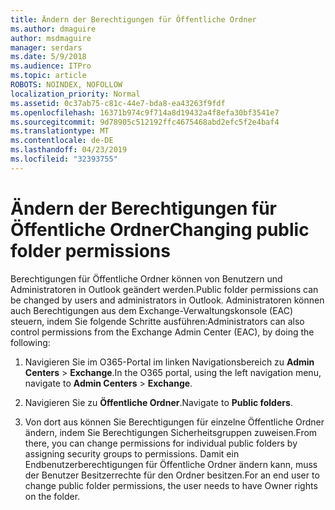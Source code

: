 ```yaml
---
title: Ändern der Berechtigungen für Öffentliche Ordner
ms.author: dmaguire
author: msdmaguire
manager: serdars
ms.date: 5/9/2018
ms.audience: ITPro
ms.topic: article
ROBOTS: NOINDEX, NOFOLLOW
localization_priority: Normal
ms.assetid: 0c37ab75-c81c-44e7-bda8-ea43263f9fdf
ms.openlocfilehash: 16371b974c9f714a8d19432a4f8efa30bf3541e7
ms.sourcegitcommit: 9d78905c512192ffc4675468abd2efc5f2e4baf4
ms.translationtype: MT
ms.contentlocale: de-DE
ms.lasthandoff: 04/23/2019
ms.locfileid: "32393755"
---
```

# <a name="changing-public-folder-permissions"></a><span data-ttu-id="5ffec-102">Ändern der Berechtigungen für Öffentliche Ordner</span><span class="sxs-lookup"><span data-stu-id="5ffec-102">Changing public folder permissions</span></span>

<span data-ttu-id="5ffec-103">Berechtigungen für Öffentliche Ordner können von Benutzern und Administratoren in Outlook geändert werden.</span><span class="sxs-lookup"><span data-stu-id="5ffec-103">Public folder permissions can be changed by users and administrators in Outlook.</span></span> <span data-ttu-id="5ffec-104">Administratoren können auch Berechtigungen aus dem Exchange-Verwaltungskonsole (EAC) steuern, indem Sie folgende Schritte ausführen:</span><span class="sxs-lookup"><span data-stu-id="5ffec-104">Administrators can also control permissions from the Exchange Admin Center (EAC), by doing the following:</span></span>
  
1. <span data-ttu-id="5ffec-105">Navigieren Sie im O365-Portal im linken Navigationsbereich zu **Admin Centers** \> **Exchange**.</span><span class="sxs-lookup"><span data-stu-id="5ffec-105">In the O365 portal, using the left navigation menu, navigate to **Admin Centers** \> **Exchange**.</span></span>
    
2. <span data-ttu-id="5ffec-106">Navigieren Sie zu **Öffentliche Ordner**.</span><span class="sxs-lookup"><span data-stu-id="5ffec-106">Navigate to **Public folders**.</span></span>
    
3. <span data-ttu-id="5ffec-107">Von dort aus können Sie Berechtigungen für einzelne Öffentliche Ordner ändern, indem Sie Berechtigungen Sicherheitsgruppen zuweisen.</span><span class="sxs-lookup"><span data-stu-id="5ffec-107">From there, you can change permissions for individual public folders by assigning security groups to permissions.</span></span> <span data-ttu-id="5ffec-108">Damit ein Endbenutzerberechtigungen für Öffentliche Ordner ändern kann, muss der Benutzer Besitzerrechte für den Ordner besitzen.</span><span class="sxs-lookup"><span data-stu-id="5ffec-108">For an end user to change public folder permissions, the user needs to have Owner rights on the folder.</span></span>
    

